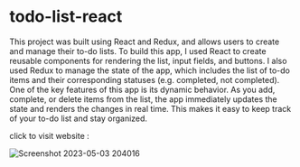 # todo-list-react
This project was built using React and Redux, and allows users to create and manage their to-do lists.
To build this app, I used React to create reusable components for rendering the list, input fields, and buttons. I also used Redux to manage the state of the app, which includes the list of to-do items and their corresponding statuses (e.g. completed, not completed).
One of the key features of this app is its dynamic behavior. As you add, complete, or delete items from the list, the app immediately updates the state and renders the changes in real time. This makes it easy to keep track of your to-do list and stay organized.

click to visit website :

![Screenshot 2023-05-03 204016](https://user-images.githubusercontent.com/90373393/235960580-a55c8b16-f215-4bd1-bb02-62deb89153e3.jpg)
